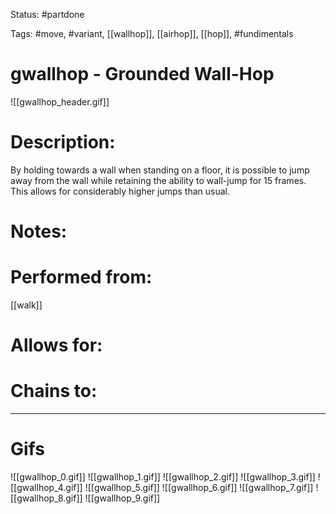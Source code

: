 Status: #partdone

Tags: #move, #variant, [[wallhop]], [[airhop]], [[hop]], #fundimentals

# gwallhop - Grounded Wall-Hop
![[gwallhop_header.gif]]
# Description:
By holding towards a wall when standing on a floor, it is possible to jump away from the wall while retaining the ability to wall-jump for 15 frames. This allows for considerably higher jumps than usual.

# Notes:


# Performed from:
[[walk]]

# Allows for:


# Chains to:


___
# Gifs
![[gwallhop_0.gif]]
![[gwallhop_1.gif]]
![[gwallhop_2.gif]]
![[gwallhop_3.gif]]
![[gwallhop_4.gif]]
![[gwallhop_5.gif]]
![[gwallhop_6.gif]]
![[gwallhop_7.gif]]
![[gwallhop_8.gif]]
![[gwallhop_9.gif]]